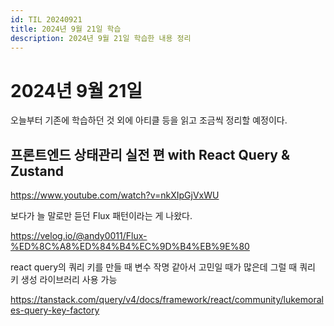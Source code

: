 ```yaml
---
id: TIL 20240921
title: 2024년 9월 21일 학습
description: 2024년 9월 21일 학습한 내용 정리
---
```


# 2024년 9월 21일

오늘부터 기존에 학습하던 것 외에 아티클 등을 읽고 조금씩 정리할 예정이다.

## 프론트엔드 상태관리 실전 편 with React Query & Zustand

https://www.youtube.com/watch?v=nkXIpGjVxWU

보다가 늘 말로만 듣던 Flux 패턴이라는 게 나왔다.

https://velog.io/@andy0011/Flux-%ED%8C%A8%ED%84%B4%EC%9D%B4%EB%9E%80

react query의 쿼리 키를 만들 때 변수 작명 같아서 고민일 때가 많은데 그럴 때 쿼리 키 생성 라이브러리 사용 가능

https://tanstack.com/query/v4/docs/framework/react/community/lukemorales-query-key-factory